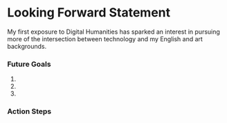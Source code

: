 # Looking Forward Statement

My first exposure to Digital Humanities has sparked an interest in pursuing more of the intersection between technology and my English and art backgrounds.

### Future Goals

1.
2. 
3. 
   
### Action Steps

